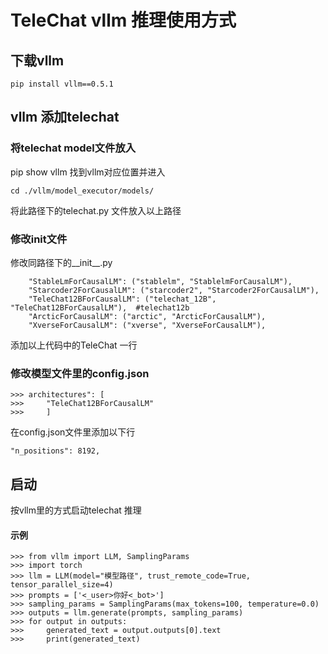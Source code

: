 # TeleChat vllm 推理使用方式

## 下载vllm
```
pip install vllm==0.5.1
```

## vllm 添加telechat

### 将telechat model文件放入
pip show vllm 找到vllm对应位置并进入
```
cd ./vllm/model_executor/models/
```
将此路径下的telechat.py 文件放入以上路径

### 修改init文件
修改同路径下的__init__.py
```
    "StableLmForCausalLM": ("stablelm", "StablelmForCausalLM"),
    "Starcoder2ForCausalLM": ("starcoder2", "Starcoder2ForCausalLM"),
    "TeleChat12BForCausalLM": ("telechat_12B", "TeleChat12BForCausalLM"),  #telechat12b
    "ArcticForCausalLM": ("arctic", "ArcticForCausalLM"),
    "XverseForCausalLM": ("xverse", "XverseForCausalLM"),
```
添加以上代码中的TeleChat 一行

### 修改模型文件里的config.json
```
>>> architectures": [
>>>     "TeleChat12BForCausalLM"
>>>     ]
```
在config.json文件里添加以下行
```
"n_positions": 8192,
```
## 启动
按vllm里的方式启动telechat 推理

#### 示例
```
>>> from vllm import LLM, SamplingParams
>>> import torch
>>> llm = LLM(model="模型路径", trust_remote_code=True, tensor_parallel_size=4)
>>> prompts = ['<_user>你好<_bot>']
>>> sampling_params = SamplingParams(max_tokens=100, temperature=0.0)
>>> outputs = llm.generate(prompts, sampling_params)
>>> for output in outputs:
>>>     generated_text = output.outputs[0].text
>>>     print(generated_text)
```
